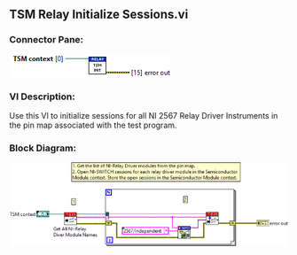 ## **TSM Relay Initialize Sessions.vi**
### Connector Pane:
![alt text](/docs/images/Instrument%20Control/Relay/TSM%20Relay%20Initialize%20Sessions.vic.png "TSM Relay Initialize Sessions.vi connector pane")

### VI Description:
Use this VI to initialize sessions for all  NI 2567 Relay Driver Instruments in the pin map associated with the test program. 

### Block Diagram:
![alt text](/docs/images/Instrument%20Control/Relay/TSM%20Relay%20Initialize%20Sessions.vid.png "TSM Relay Initialize Sessions.vi block diagram")

